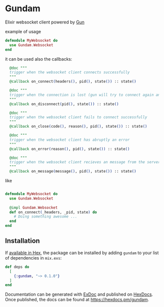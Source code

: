 # Gundam

Elixir websocket client powered by [Gun](https://ninenines.eu/docs/en/gun/2.0/manual/)

example of usage
```elixir
defmodule MyWebsocket do
  use Gundam.Websocket
end
```

it can be used also the callbacks:

```elixir
  @doc """
  trigger when the websocket client connects successfully
  """
  @callback on_connect(headers(), pid(), state()) :: state()

  @doc """
  trigger when the connection is lost (gun will try to connect again and upgrade to ws)
  """
  @callback on_disconnect(pid(), state()) :: state()

  @doc """
  trigger when the websocket client fails to connect successfully
  """
  @callback on_close(code(), reason(), pid(), state()) :: state()

  @doc """
  trigger when the websocket client has abruptly an error
  """
  @callback on_error(reason(), pid(), state()) :: state()

  @doc """
  trigger when the websocket client recieves an message from the server
  """
  @callback on_message(message(), pid(), state()) :: state()
```

like

```elixir

defmodule MyWebsocket do
  use Gundam.Websocket
  
  @impl Gundam.Websocket
  def on_connect(_headers, _pid, state) do
    # Doing something awesome ...
  end
end
```


## Installation

If [available in Hex](https://hex.pm/docs/publish), the package can be installed
by adding `gundam` to your list of dependencies in `mix.exs`:

```elixir
def deps do
  [
    {:gundam, "~> 0.1.0"}
  ]
end
```

Documentation can be generated with [ExDoc](https://github.com/elixir-lang/ex_doc)
and published on [HexDocs](https://hexdocs.pm). Once published, the docs can
be found at <https://hexdocs.pm/gundam>.


